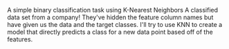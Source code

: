 A simple binary classification task using K-Nearest Neighbors
A classified data set from a company! They've hidden the feature column names but have given us the data and the target classes.
I'll try to use KNN to create a model that directly predicts a class for a new data point based off of the features.
